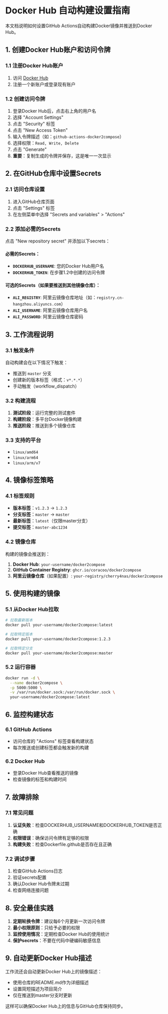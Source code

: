 # Docker Hub 自动构建设置指南

本文档说明如何设置GitHub Actions自动构建Docker镜像并推送到Docker Hub。

## 1. 创建Docker Hub账户和访问令牌

### 1.1 注册Docker Hub账户
1. 访问 [Docker Hub](https://hub.docker.com/)
2. 注册一个新账户或登录现有账户

### 1.2 创建访问令牌
1. 登录Docker Hub后，点击右上角的用户名
2. 选择 "Account Settings"
3. 点击 "Security" 标签
4. 点击 "New Access Token"
5. 输入令牌描述（如：`github-actions-docker2compose`）
6. 选择权限：`Read, Write, Delete`
7. 点击 "Generate"
8. **重要**：复制生成的令牌并保存，这是唯一一次显示

## 2. 在GitHub仓库中设置Secrets

### 2.1 访问仓库设置
1. 进入GitHub仓库页面
2. 点击 "Settings" 标签
3. 在左侧菜单中选择 "Secrets and variables" > "Actions"

### 2.2 添加必需的Secrets
点击 "New repository secret" 并添加以下secrets：

#### 必需的Secrets：
- **`DOCKERHUB_USERNAME`**: 您的Docker Hub用户名
- **`DOCKERHUB_TOKEN`**: 在步骤1.2中创建的访问令牌

#### 可选的Secrets（如果要推送到其他镜像仓库）：
- **`ALI_REGISTRY`**: 阿里云镜像仓库地址（如：`registry.cn-hangzhou.aliyuncs.com`）
- **`ALI_USERNAME`**: 阿里云镜像仓库用户名
- **`ALI_PASSWORD`**: 阿里云镜像仓库密码

## 3. 工作流程说明

### 3.1 触发条件
自动构建会在以下情况下触发：
- 推送到 `master` 分支
- 创建新的版本标签（格式：`v*.*.*`）
- 手动触发（workflow_dispatch）

### 3.2 构建流程
1. **测试阶段**：运行完整的测试套件
2. **构建阶段**：多平台Docker镜像构建
3. **推送阶段**：推送到多个镜像仓库

### 3.3 支持的平台
- `linux/amd64`
- `linux/arm64`
- `linux/arm/v7`

## 4. 镜像标签策略

### 4.1 标签规则
- **版本标签**：`v1.2.3` → `1.2.3`
- **分支标签**：`master` → `master`
- **最新标签**：`latest`（仅限master分支）
- **提交标签**：`master-abc1234`

### 4.2 镜像仓库
构建的镜像会推送到：
1. **Docker Hub**: `your-username/docker2compose`
2. **GitHub Container Registry**: `ghcr.io/coracoo/docker2compose`
3. **阿里云镜像仓库**（如果配置）: `your-registry/cherry4nas/docker2compose`

## 5. 使用构建的镜像

### 5.1 从Docker Hub拉取
```bash
# 拉取最新版本
docker pull your-username/docker2compose:latest

# 拉取特定版本
docker pull your-username/docker2compose:1.2.3

# 拉取特定分支
docker pull your-username/docker2compose:master
```

### 5.2 运行容器
```bash
docker run -d \
  --name docker2compose \
  -p 5000:5000 \
  -v /var/run/docker.sock:/var/run/docker.sock \
  your-username/docker2compose:latest
```

## 6. 监控构建状态

### 6.1 GitHub Actions
- 访问仓库的 "Actions" 标签查看构建状态
- 每次推送或创建标签都会触发新的构建

### 6.2 Docker Hub
- 登录Docker Hub查看推送的镜像
- 检查镜像的标签和构建时间

## 7. 故障排除

### 7.1 常见问题
1. **认证失败**：检查DOCKERHUB_USERNAME和DOCKERHUB_TOKEN是否正确
2. **权限错误**：确保访问令牌有足够的权限
3. **构建失败**：检查Dockerfile.github是否存在且正确

### 7.2 调试步骤
1. 检查GitHub Actions日志
2. 验证secrets配置
3. 确认Docker Hub令牌未过期
4. 检查网络连接问题

## 8. 安全最佳实践

1. **定期轮换令牌**：建议每6个月更新一次访问令牌
2. **最小权限原则**：只给予必要的权限
3. **监控使用情况**：定期检查Docker Hub的使用统计
4. **保护secrets**：不要在代码中硬编码敏感信息

## 9. 自动更新Docker Hub描述

工作流还会自动更新Docker Hub上的镜像描述：
- 使用仓库的README.md作为详细描述
- 设置简短描述为项目简介
- 仅在推送到master分支时更新

这样可以确保Docker Hub上的信息与GitHub仓库保持同步。
